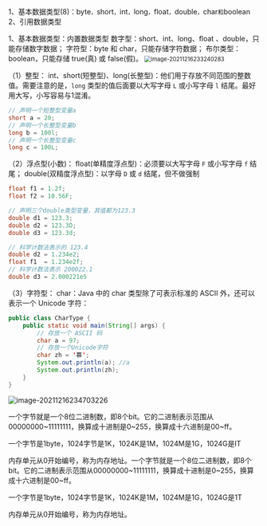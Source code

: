 1、基本数据类型(8)：byte`，`short`，`int`，`long`，`float`，`double`，`char` 和 `boolean
2、引用数据类型

1、基本数据类型：内置数据类型
	数字型：short、int、long、float 、double，只能存储数字数据；
	字符型：byte 和 char，只能存储字符数据；
	布尔类型：boolean，只能存储 true(真) 或 false(假)。
<img src="C:\Users\QY\AppData\Roaming\Typora\typora-user-images\image-20211216233240283.png" alt="image-20211216233240283" style="zoom: 80%;" />

（1）整型：
			int、short(短整型)、long(长整型)：他们用于存放不同范围的整数值。需要注意的是，`long` 类型的值后面要以大写字母 `L` 或小写字母 `l` 结尾。最好用大写，小写容易与1混淆。

```Java
// 声明一个短整型变量a
short a = 20;
// 声明一个长整型变量b
long b = 100l;
// 声明一个长整型变量c
long c = 100L;

```

（2）浮点型(小数)：
			float(单精度浮点型)：必须要以大写字母 `F` 或小写字母 `f` 结尾；
			double(双精度浮点型)：以字母 `D` 或 `d` 结尾，但不做强制

```java
float f1 = 1.2f;
float f2 = 10.56F;

// 声明三个double类型变量，其值都为123.3
double d1 = 123.3;
double d2 = 123.3D;
double d3 = 123.3d;

// 科学计数法表示的 123.4
double d2 = 1.234e2;
float f1  = 1.234e2f;
// 科学计数法表示 200022.1
double d3 = 2.000221e5

```

（3）字符型：
				char：Java 中的 char 类型除了可表示标准的 ASCII 外，还可以表示一个 Unicode 字符：

```java
public class CharType {
    public static void main(String[] args) {
        // 存放一个 ASCII 码
        char a = 97;
        // 存放一个Unicode字符
        char zh = '慕';
        System.out.println(a); //a
        System.out.println(zh);
    }
}
```

![image-20211216234703226](C:\Users\QY\AppData\Roaming\Typora\typora-user-images\image-20211216234703226.png)



一个字节就是一个8位二进制数，即8个bit。它的二进制表示范围从00000000~11111111，换算成十进制是0~255，换算成十六进制是00~ff。

一个字节是1byte，1024字节是1K，1024K是1M，1024M是1G，1024G是IT

内存单元从0开始编号，称为内存地址。一个字节就是一个8位二进制数，即8个bit。它的二进制表示范围从00000000~11111111，换算成十进制是0~255，换算成十六进制是00~ff。

一个字节是1byte，1024字节是1K，1024K是1M，1024M是1G，1024G是1T

内存单元从0开始编号，称为内存地址。